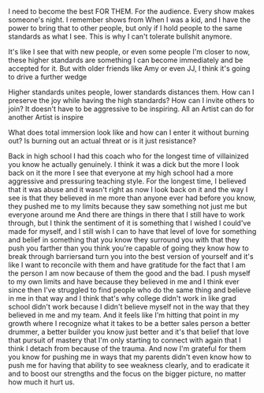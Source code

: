 
I need to become the best FOR THEM. For the audience. Every show makes someone's night. I remember shows from When I was a kid, and I have the power to bring that to other people, but only if I hold people to the same standards as what I see. This is why I can't tolerate bullshit anymore.

It's like I see that with new people, or even some people I'm closer to now, these higher standards are something I can become immediately and be accepted for it. But with older friends like Amy or even JJ, I think it's going to drive a further wedge

Higher standards unites people, lower standards distances them. How can I preserve the joy while having the high standards? How can I invite others to join? It doesn't have to be aggressive to be inspiring. All an Artist can do for another Artist is inspire

What does total immersion look like and how can I enter it without burning out? Is burning out an actual threat or is it just resistance?

Back in high school I had this coach who for the longest time of villainized you know he actually genuinely. I think it was a dick but the more I look back on it the more I see that everyone at my high school had a more aggressive and pressuring teaching style. For the longest time, I believed that it was abuse and it wasn't right as now I look back on it and the way I see is that they believed in me more than anyone ever had before you know, they pushed me to my limits because they saw something not just me but everyone around me And there are things in there that I still have to work through, but I think the sentiment of it is something that I wished I could've made for myself, and I still wish I can to have that level of love for something and belief in something that you know they surround you with that they push you farther than you think you're capable of going they know how to break through barriersand turn you into the best version of yourself and it's like I want to reconcile with them and have gratitude for the fact that I am the person I am now because of them the good and the bad. I push myself to my own limits and have because they believed in me and I think ever since then I've struggled to find people who do the same thing and believe in me in that way and I think that's why college didn't work in like grad school didn't work because I didn't believe myself not in the way that they believed in me and my team. And it feels like I'm hitting that point in my growth where I recognize what it takes to be a better sales person a better drummer, a better builder you know just better and it's that belief that love that pursuit of mastery that I'm only starting to connect with again that I think I detach from because of the trauma. And now I'm grateful for them you know for pushing me in ways that my parents didn't even know how to push me for having that ability to see weakness clearly, and to eradicate it and to boost our strengths and the focus on the bigger picture, no matter how much it hurt us.
